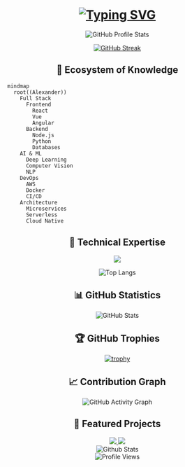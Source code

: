 <h1 align="center">
  <a href="https://git.io/typing-svg"><img src="https://readme-typing-svg.demolab.com?font=Fira+Code&size=40&duration=3000&pause=1000&color=FF4242&center=true&vCenter=true&random=false&width=435&lines=Alexander+%F0%9F%9A%80;Full+Stack+Engineer;AI+Developer" alt="Typing SVG" /></a>
</h1>

<p align="center">
  <img src="https://github-widgetbox.vercel.app/api/profile?username=alexander&data=followers,repositories,stars,commits&theme=radical" alt="GitHub Profile Stats"/>
</p>

<div align="center">
  
  [![GitHub Streak](https://github-readme-streak-stats.herokuapp.com?user=alexander&theme=radical&hide_border=true)](https://git.io/streak-stats)
  
</div>

<h2 align="center">🧠 Ecosystem of Knowledge</h2>

```mermaid
mindmap
  root((Alexander))
    Full Stack
      Frontend
        React
        Vue
        Angular
      Backend
        Node.js
        Python
        Databases
    AI & ML
      Deep Learning
      Computer Vision
      NLP
    DevOps
      AWS
      Docker
      CI/CD
    Architecture
      Microservices
      Serverless
      Cloud Native
```

<h2 align="center">💫 Technical Expertise</h2>

<p align="center">
  <img src="https://skillicons.dev/icons?i=js,ts,python,react,vue,angular,nodejs,aws,docker,kubernetes,tensorflow,pytorch" />
</p>

<div align="center">
  
  ![Top Langs](https://github-readme-stats.vercel.app/api/top-langs/?username=alexander&layout=compact&theme=radical&hide_border=true)
  
</div>

<h2 align="center">📊 GitHub Statistics</h2>

<div align="center">
  
  ![GitHub Stats](https://github-readme-stats.vercel.app/api?username=alexander&show_icons=true&theme=radical&hide_border=true)
  
</div>

<h2 align="center">🏆 GitHub Trophies</h2>

<div align="center">
  
  [![trophy](https://github-profile-trophy.vercel.app/?username=alexander&theme=radical&no-frame=true&column=4&margin-w=15&margin-h=15)](https://github.com/ryo-ma/github-profile-trophy)
  
</div>

<h2 align="center">📈 Contribution Graph</h2>

<div align="center">
  
  ![GitHub Activity Graph](https://github-readme-activity-graph.vercel.app/graph?username=alexander&theme=redical&hide_border=true)
  
</div>

<h2 align="center">🌟 Featured Projects</h2>

<div align="center">
  <a href="https://github.com/alexander/project1">
    <img src="https://github-readme-stats.vercel.app/api/pin/?username=alexander&repo=project1&theme=radical&hide_border=true" />
  </a>
  <a href="https://github.com/alexander/project2">
    <img src="https://github-readme-stats.vercel.app/api/pin/?username=alexander&repo=project2&theme=radical&hide_border=true" />
  </a>
</div>

<div align="center">
  <img src="https://raw.githubusercontent.com/mayhemantt/mayhemantt/Update/svg/Bottom.svg" alt="Github Stats" />
</div>

<div align="center">
  <img src="https://komarev.com/ghpvc/?username=alexander&color=ff4242&style=flat-square&label=Profile+Views" alt="Profile Views" />
</div>
